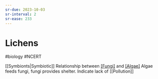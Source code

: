 ```yaml
---
sr-due: 2023-10-03
sr-interval: 2
sr-ease: 233
---
```

# Lichens
#biology #NCERT 

[[Symbionts|Symbiotic]] Relationship between [[Fungi]](->**Mycobiont**) and [[Algae]](->**Phycobiont**)
Algae feeds fungi, fungi provides shelter.
Indicate lack of [[Pollution]]